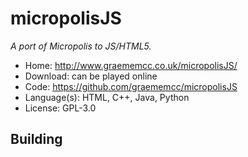 # micropolisJS

_A port of Micropolis to JS/HTML5._

- Home: http://www.graememcc.co.uk/micropolisJS/
- Download: can be played online
- Code: https://github.com/graememcc/micropolisJS
- Language(s): HTML, C++, Java, Python
- License: GPL-3.0

## Building
